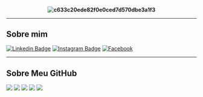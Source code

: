 <h4 align="center">
 
![c633c20ede82f0e0ced7d570dbe3a1f3](https://user-images.githubusercontent.com/70382532/138322189-2db8df52-9dcb-40a0-88a8-c365466bd33d.gif)

<hr>

## Sobre mim

[![Linkedin Badge](https://img.shields.io/badge/LinkedIn-0077B5?style=for-the-badge&logo=linkedin&logoColor=white)](https://br.linkedin.com/in/jacksonwendelsantossa/)
[![Instagram Badge](https://img.shields.io/badge/Instagram-E4405F?style=for-the-badge&logo=instagram&logoColor=white)](https://www.instagram.com/jackssmtb/)
[![Facebook](https://img.shields.io/badge/Facebook-1877F2?style=for-the-badge&logo=facebook&logoColor=white)](https://www.facebook.com/wendelmaxi)


----

## Sobre Meu GitHub
![](http://github-profile-summary-cards.vercel.app/api/cards/profile-details?username=wendelmax&theme=tokyonight)
![](http://github-profile-summary-cards.vercel.app/api/cards/repos-per-language?username=wendelmax&theme=tokyonight)
![](http://github-profile-summary-cards.vercel.app/api/cards/most-commit-language?username=wendelmax&theme=tokyonight)
![](http://github-profile-summary-cards.vercel.app/api/cards/stats?username=wendelmax&theme=tokyonight)
![](http://github-profile-summary-cards.vercel.app/api/cards/productive-time?username=wendelmax&theme=tokyonight&utcOffset=8)
